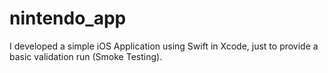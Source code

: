# nintendo_app
I developed a simple iOS Application using Swift in Xcode, just to provide a basic validation run (Smoke Testing).
